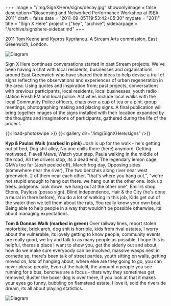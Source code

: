 +++
image = "/img/SignXHere/signs/decay.jpg"
showonlyimage = false
description="Biosensing and Networked Performance Workshop at ISEA 2011"
draft = false
date = "2011-09-05T19:53:42+05:30"
mydate = "2011"
title = "Sign X Here"
project = ["key", "archive"]
sidebarpage = "/archive/signxhere-sidebar.md"
+++  

2011 <a href="http://theanthillsocial.co.uk/about">Tom Keene</a> and <a href="http://www.electronicsunset.org/kyp">Kypros Kyprianou</a>. A Stream Arts commission, East Greenwich, London.

![Diagram](/img/SignXHere/garden.jpg)

Sign X Here continues conversations started in past Stream projects. We've been having a chat with local residents, businesses and organisations around East Greenwich who have shared their ideas to help devise a trail of signs reflecting the observations and experiences of urban regeneration in the area. Using quotes and inspiration from; past projects, conversations with previous participants, local residents, local businesses, youth radio station Fresh FM and local police. Activities include local walks with the local Community Police officers, chats over a cup of tea or a pint, group meetings, photographing making and placing signs. A final publication will bring together images of the signs installed with their location expanded by the thoughts and imaginations of participants, gathered during the life of the project.

{{< load-photoswipe >}}
{{< gallery dir="/img/SignXHere/signs" />}}

<strong>Kyp & Paulas Walk (marked in pink)</strong>
Josh is up for the walk - he's getting out of bed, Dog shit alley, No one chills there (here) anymore, Getting motivated, Flavell Mews, Watch your step, Paula walking in the middle of the road, All the drivers stop, Its a dead end, The legendary lemon cage, GMVs too far (Josh peeled off), March frog day, Opposing sides (somewhere near the river), The two benches along river near west greenwich. 2 of them near each other, "that's where you hang out.", "we're not stupid enough to hang out there. we hang out at the other one. look up trees. pidgeons. look down. we hang out at the other one", Emilirs shop, Eltons, Payless (posso sign), Blind independence, Hair & the City (he's done a mural in there before), You do a lot of walking in this job, Kids get out of the water then we tell them about the rats, You really know your own beat, Being able to help people in a way that wouldn't be possible otherwise, its about managing expectations.

<strong>Tom & Donnas Walk (marked in green)</strong>
Over railway lines, report stolen motorbike, brick arch, dog shit is horrible, kids from rival estates, I worry about the vulnerable, its lovely getting to know people, community events are really good, we try and talk to as many people as possible, I hope this is helpful, theres a place I want to show you, get the elderly out and about, how do we make sure everybody can be involved, massive wasps nest in cornette sq, there's been talk of street parties, youth sitting on walls, getting moved on, lots of hanging about, where else are they going to go, you can never please people, Evon at the hatclif, the amount o people you see running for a bus, benches are a focus - thats why they sometimes get removed, Buster the boxer dog is over there, if you look at that it makes your eyes go funny, bubbling on flamstead estate, I love it, sold the riverside dream, its all about playing statistics.

![Diagram](/img/SignXHere/expectations.jpg)
